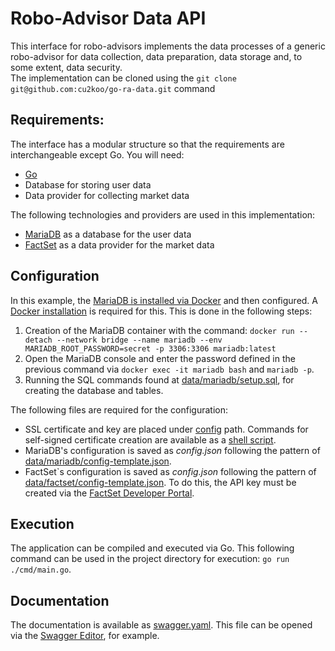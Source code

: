 # Robo-Advisor Data API

This interface for robo-advisors implements the data processes of a generic robo-advisor for data collection, data preparation, data storage and, to some extent, data security. <br/>
The implementation can be cloned using the ```git clone git@github.com:cu2koo/go-ra-data.git``` command

## Requirements:
The interface has a modular structure so that the requirements are interchangeable except Go.
You will need:
- [Go](https://go.dev/)
- Database for storing user data
- Data provider for collecting market data

The following technologies and providers are used in this implementation:
- [MariaDB](https://mariadb.org/) as a database for the user data
- [FactSet](https://www.factset.com/) as a data provider for the market data

## Configuration
In this example, the [MariaDB is installed via Docker](https://hub.docker.com/_/mariadb/) and then configured. A [Docker installation](https://docs.docker.com/engine/install/) is required for this. This is done in the following steps:
1. Creation of the MariaDB container with the command: ```docker run --detach --network bridge --name mariadb --env MARIADB_ROOT_PASSWORD=secret -p 3306:3306 mariadb:latest```
2. Open the MariaDB console and enter the password defined in the previous command via ```docker exec -it mariadb bash``` and ```mariadb -p```.
3. Running the SQL commands found at [data/mariadb/setup.sql](https://github.com/cu2koo/go-ra-data/blob/main/data/mariadb/setup.sql), for creating the database and tables.

The following files are required for the configuration:
- SSL certificate and key are placed under [config](https://github.com/cu2koo/go-ra-data/tree/main/config) path. Commands for self-signed certificate creation are available as a [shell script](https://github.com/cu2koo/go-ra-data/blob/main/config/certificates.sh).
- MariaDB's configuration is saved as _config.json_ following the pattern of [data/mariadb/config-template.json](https://github.com/cu2koo/go-ra-data/blob/main/data/mariadb/config-template.json).
- FactSet`s configuration is saved as _config.json_ following the pattern of [data/factset/config-template.json](https://github.com/cu2koo/go-ra-data/blob/main/data/factset/config-template.json). To do this, the API key must be created via the [FactSet Developer Portal](https://developer.factset.com/).

## Execution
The application can be compiled and executed via Go. This following command can be used in the project directory for execution: ```go run ./cmd/main.go```.

## Documentation
The documentation is available as [swagger.yaml](https://github.com/cu2koo/go-ra-data/blob/main/doc/swagger.yaml). This file can be opened via the [Swagger Editor](https://editor.swagger.io/), for example.
